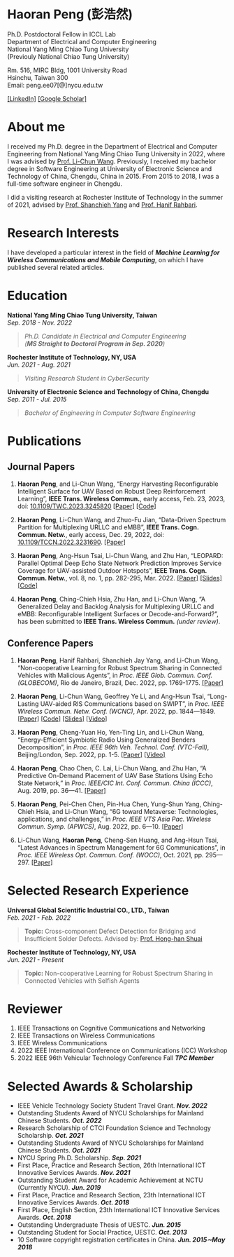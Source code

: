 # Haoran Peng (彭浩然)

Ph.D. Postdoctoral Fellow in ICCL Lab<br>
Department of Electrical and Computer Engineering<br>
National Yang Ming Chiao Tung University<br>
(Previouly National Chiao Tung University)<br>


Rm. 516, MIRC Bldg, 1001 University Road<br>
Hsinchu, Taiwan 300<br>
Email: peng.ee07[@]nycu.edu.tw

[[LinkedIn]](https://www.linkedin.com/in/phr-michael/)  [[Google Scholar]](https://scholar.google.com/citations?user=AQrrNcsAAAAJ&hl=en)

# About me
I received my Ph.D. degree in the Department of Electrical and Computer Engineering from National Yang Ming Chiao Tung University in 2022, where I was advised by [Prof. Li-Chun Wang](https://wang.web.nycu.edu.tw/). Previously, I received my bachelor degree in Software Engineering at University of Electronic Science and Technology of China, Chengdu, China in 2015. From 2015 to 2018, I was a full-time software engineer in Chengdu. <br>

I did a visiting research at Rochester Institute of Technology in the summer of 2021, advised by [Prof. Shanchieh Yang](https://www.rit.edu/directory/sjyeec-shanchieh-yang) and [Prof. Hanif Rahbari](http://rahbari.csec.rit.edu/).

<!--**I am currently on the 2022-2023 academic job market, looking for postdoc positions in ECE, CSE etc., related with Machine Learning, Optimization, with applications in Wireless Communications, Networking, CyberSecurity. Please feel free to contact me if you are interested.**-->

# Research Interests

I have developed a particular interest in the field of ***Machine Learning for Wireless Communications and Mobile Computing***, on which I have published several related articles.

# Education
**National Yang Ming Chiao Tung University, Taiwan** <br>
*Sep. 2018 - Nov. 2022*
>*Ph.D. Candidate in Electrical and Computer Engineering*<br>
>*(**MS Straight to Doctoral Program in Sep. 2020**)*

**Rochester Institute of Technology, NY, USA**<br>
*Jun. 2021 - Aug. 2021*
>*Visiting Research Student in CyberSecurity*

**University of Electronic Science and Technology of China, Chengdu**<br>
*Sep. 2011 - Jul. 2015*
>*Bachelor of Engineering in Computer Software Engineering* 

# Publications
## Journal Papers

1. **Haoran Peng**, and Li-Chun Wang, “Energy Harvesting Reconfigurable Intelligent Surface for UAV Based on Robust Deep Reinforcement Learning”, **IEEE Trans. Wireless Commun.**, early access, Feb. 23, 2023, doi: [10.1109/TWC.2023.3245820](https://doi.org/10.1109/TWC.2023.3245820) [[Paper]](https://doi.org/10.1109/TWC.2023.3245820) [[Code]](https://github.com/Haoran-Peng/UAV-RIS_EnergyHarvesting)

2. **Haoran Peng**, Li-Chun Wang, and Zhuo-Fu Jian, “Data-Driven Spectrum Partition for Multiplexing URLLC and eMBB”, **IEEE Trans. Cogn. Commun. Netw.**, early access, Dec. 29, 2022, doi: [10.1109/TCCN.2022.3231690](https://doi.org/10.1109/TCCN.2022.3231690). [[Paper]](https://ieeexplore.ieee.org/abstract/document/10003191)

3. **Haoran Peng**, Ang-Hsun Tsai, Li-Chun Wang, and Zhu Han, “LEOPARD: Parallel Optimal Deep Echo State Network Prediction Improves Service Coverage for UAV-assisted Outdoor Hotspots”,  **IEEE Trans. Cogn. Commun. Netw.**, vol. 8, no. 1, pp. 282-295, Mar. 2022. [[Paper]](https://ieeexplore.ieee.org/document/9548955) [[Slides]](https://haoran-peng.github.io/Slides/LEOPARD_TCCN.pdf) [[Code]](https://github.com/Haoran-Peng/parallel_deep_echo_state_network)

<!-- 4. **Haoran Peng**, Cheng-Yuan Ho, Yen-Ting Lin, and Li-Chun Wang, “Energy-Efficient Spectrum Sharing in Symbiotic Radio Using Generalized Benders Decomposition”, has submitted to **IEEE J. Sel. Areas Commun.** *(under review)*. -->

4. **Haoran Peng**, Ching-Chieh Hsia, Zhu Han, and Li-Chun Wang, “A Generalized Delay and Backlog Analysis for Multiplexing URLLC and eMBB: Reconfigurable Intelligent Surfaces or Decode-and-Forward?”, has been submitted to **IEEE Trans. Wireless Commun.** *(under review)*.

<!-- 5. Yingying Huangfu, **Haoran Peng**, Li-Chun Wang, Fan Zhou, and Liang Zhou, “A Statistics-Based Robust Abnormal Node Detection in Cluster-Tree Wireless Sensor Networks”, has been submitted to **IEEE Trans. Wireless Commun.** *(under review)*. -->

## Conference Papers

 1. **Haoran Peng**, Hanif Rahbari, Shanchieh Jay Yang, and Li-Chun Wang, “Non-cooperative Learning for Robust Spectrum Sharing in Connected Vehicles with Malicious Agents”, in *Proc. IEEE Glob. Commun. Conf. (GLOBECOM)*, Rio de Janeiro, Brazil, Dec. 2022, pp. 1769-1775. [[Paper]](https://ieeexplore.ieee.org/document/10000791)
 
 2. **Haoran Peng**, Li-Chun Wang, Geoffrey Ye Li, and Ang-Hsun Tsai, “Long-Lasting UAV-aided RIS Communications based on SWIPT”, in *Proc. IEEE Wireless Commun. Netw. Conf. (WCNC)*, Apr. 2022, pp. 1844—1849. [[Paper]](https://ieeexplore.ieee.org/document/9771999) [[Code]](https://github.com/Haoran-Peng/UAV-RIS_EH_DDPG) [[Slides]](https://haoran-peng.github.io/Slides/EH_UAV_RIS.pdf) [[Video]](https://www.bilibili.com/video/BV1jL4y1F7oA#reply112394783936)

 3. **Haoran Peng**, Cheng-Yuan Ho, Yen-Ting Lin, and Li-Chun Wang, “Energy-Efficient Symbiotic Radio Using Generalized Benders Decomposition”, in *Proc. IEEE 96th Veh. Technol. Conf. (VTC-Fall)*, Beijing/London, Sep. 2022, pp. 1-5. [[Paper]](https://ieeexplore.ieee.org/abstract/document/10013073) [[Video]](https://www.bilibili.com/video/BV1mG4y1s7WW/)
 
 4. **Haoran Peng**, Chao Chen, C. Lai, Li-Chun Wang, and Zhu Han, “A Predictive On-Demand Placement of UAV Base Stations Using Echo State Network,” in *Proc. IEEE/CIC Int. Conf. Commun. China (ICCC)*, Aug. 2019, pp. 36—41. [[Paper]](https://ieeexplore.ieee.org/document/8855868) 
 
 5. **Haoran Peng**, Pei-Chen Chen, Pin-Hua Chen, Yung-Shun Yang, Ching-Chieh Hsia, and Li-Chun Wang, “6G toward Metaverse: Technologies, applications, and challenges,” in *Proc. IEEE VTS Asia Pac. Wireless Commun. Symp. (APWCS)*, Aug. 2022, pp. 6—10. [[Paper]](https://ieeexplore.ieee.org/abstract/document/9906483)
 
 6. Li-Chun Wang, **Haoran Peng**, Cheng-Sen Huang, and Ang-Hsun Tsai, “Latest Advances in Spectrum Management for 6G Communications”, in *Proc. IEEE Wireless Opt. Commun. Conf. (WOCC)*, Oct. 2021, pp. 295—297. [[Paper]](https://ieeexplore.ieee.org/document/9603218)

# Selected Research Experience

**Universal Global Scientific Industrial CO., LTD., Taiwan**<br>
*Feb. 2021 - Feb. 2022*
>**Topic:** Cross-component Defect Detection for Bridging and Insufficient Solder Defects. Advised by: [Prof. Hong-han Shuai](https://basiclab.lab.nycu.edu.tw)

**Rochester Institute of Technology, NY, USA**<br>
*Jun. 2021 - Present*
>**Topic:** Non-cooperative Learning for Robust Spectrum Sharing in Connected Vehicles with Selfish Agents

# Reviewer

1. IEEE Transactions on Cognitive Communications and Networking
2. IEEE Transactions on Wireless Communications
3. IEEE Wireless Communications
4. 2022 IEEE International Conference on Communications (ICC) Workshop
5. 2022 IEEE 96th Vehicular Technology Conference Fall ***TPC Member***

# Selected Awards & Scholarship

 - IEEE Vehicle Technology Society Student Travel Grant.  ***Nov. 2022***
 - Outstanding Students Award of NYCU Scholarships for Mainland Chinese Students.  ***Oct. 2022***
 - Research Scholarship of CTCI Foundation Science and Technology Scholarship. ***Oct. 2021***
 - Outstanding Students Award of NYCU Scholarships for Mainland Chinese Students.  ***Oct. 2021***
 - NYCU Spring Ph.D. Scholarship. ***Sep. 2021***
 - First Place, Practice and Research Section, 26th International ICT Innovative Services Awards.   ***Nov. 2021***
 - Outstanding Student Award for Academic Achievement at NCTU (Currently NYCU). ***Jun. 2019***
 - First Place, Practice and Research Section, 23th International ICT Innovative Services Awards. ***Oct. 2018***
 - First Place, English Section, 23th  International ICT Innovative Services Awards. ***Oct. 2018***
 - Outstanding Undergraduate Thesis of UESTC. ***Jun. 2015***
 - Outstanding Student for Social Practice, UESTC. ***Oct. 2013***
 - 10 Software copyright registration certificates in China. ***Jun. 2015∼May 2018***
